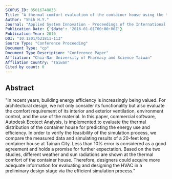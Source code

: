 ```yaml
---
SCOPUS_ID: 85016748833
Title: "A thermal comfort evaluation of the container house using the thermal admittance simulation process"
Author: "Shih H.Y."
Journal: "Applied System Innovation - Proceedings of the International Conference on Applied System Innovation, ICASI 2015"
Publication Date: {'$date': '2016-01-01T00:00:00Z'}
Publication Year: 2016
DOI: "10.1201/b21811-113"
Source Type: "Conference Proceeding"
Document Type: "cp"
Document Type Description: "Conference Paper"
Affliation: "Chia-Nan University of Pharmacy and Science Taiwan"
Affliation Country: "Taiwan"
Cited by count: 0
---
```


## Abstract
"In recent years, building energy efficiency is increasingly being valued. For architectural design, we not only consider its functionality but also evaluate the comfort requirement of its interior and exterior ventilation, environment control, and the use of the material. In this paper, commercial software, Autodesk Ecotect Analysis, is implemented to evaluate the thermal distribution of the container house for predicting the energy use and efficiency. In order to verify the feasibility of the simulation process, we compare the measured data and simulating results of a 20-feet long container house at Tainan City. Less than 10% error is considered as a good agreement and holds a promise for further expectation. Based on the two studies, different weather and sun radiations are shown at the thermal comfort of the container house. Therefore, designers could acquire more adequate information for evaluating and designing the HVAC in a preliminary design stage via the efficient simulation process."
